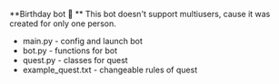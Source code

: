 **Birthday bot 🥳 **
This bot doesn't support multiusers, cause it was created for only one person.
* main.py - config and launch bot
* bot.py - functions for bot
* quest.py - classes for quest
* example_quest.txt - changeable rules of quest